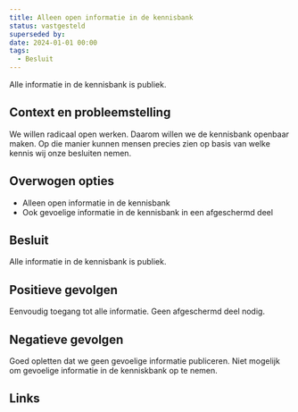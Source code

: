 ```yaml
---
title: Alleen open informatie in de kennisbank
status: vastgesteld
superseded by: 
date: 2024-01-01 00:00
tags:
  - Besluit
---
```

Alle informatie in de kennisbank is publiek.
## Context en probleemstelling
We willen radicaal open werken. Daarom willen we de kennisbank openbaar maken. Op die manier kunnen mensen precies zien op basis van welke kennis wij onze besluiten nemen.
## Overwogen opties
- Alleen open informatie in de kennisbank
- Ook gevoelige informatie in de kennisbank in een afgeschermd deel
## Besluit
Alle informatie in de kennisbank is publiek.
## Positieve gevolgen
Eenvoudig toegang tot alle informatie.
Geen afgeschermd deel nodig.
## Negatieve gevolgen
Goed opletten dat we geen gevoelige informatie publiceren.
Niet mogelijk om gevoelige informatie in de kenniskbank op te nemen.
## Links
